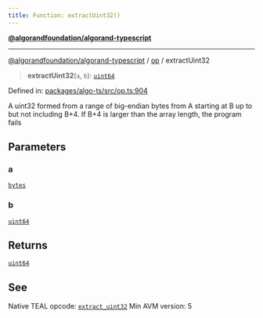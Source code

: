 ```yaml
---
title: Function: extractUint32()
---
```


[**@algorandfoundation/algorand-typescript**](../../README)

***

[@algorandfoundation/algorand-typescript](../../README) / [op](../README) / extractUint32



> **extractUint32**(`a`, `b`): [`uint64`](../../index/type-aliases/uint64)

Defined in: [packages/algo-ts/src/op.ts:904](https://github.com/algorandfoundation/puya-ts/blob/main/packages/algo-ts/src/op.ts#L904)

A uint32 formed from a range of big-endian bytes from A starting at B up to but not including B+4. If B+4 is larger than the array length, the program fails

## Parameters

### a

[`bytes`](../../index/type-aliases/bytes)

### b

[`uint64`](../../index/type-aliases/uint64)

## Returns

[`uint64`](../../index/type-aliases/uint64)

## See

Native TEAL opcode: [`extract_uint32`](https://developer.algorand.org/docs/get-details/dapps/avm/teal/opcodes/v10/#extract_uint32)
Min AVM version: 5